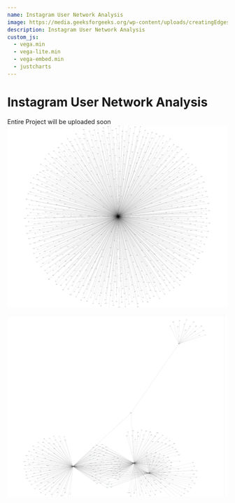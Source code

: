 ```yaml
---
name: Instagram User Network Analysis
image: https://media.geeksforgeeks.org/wp-content/uploads/creatingEdges.jpg
description: Instagram User Network Analysis
custom_js:
  - vega.min
  - vega-lite.min
  - vega-embed.min
  - justcharts
---
```

# Instagram User Network Analysis

Entire Project will be uploaded soon
<img src="../assets/images/fig25.png" alt="image"/>

<img src="../assets/images/fig26.png" alt="image"/>
